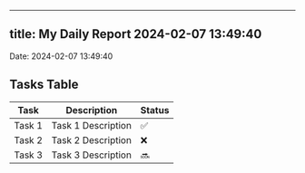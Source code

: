 
---
title: My Daily Report 2024-02-07 13:49:40
---

Date: 2024-02-07 13:49:40

## Tasks Table

| Task | Description | Status |
|------|-------------|--------|
| Task 1 | Task 1 Description | ✅ |
| Task 2 | Task 2 Description | ❌ |
| Task 3 | Task 3 Description | 🔜 |
